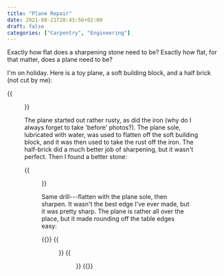 ```yaml
---
title: "Plane Repair"
date: 2021-08-21T20:43:56+02:00
draft: false
categories: ["Carpentry", "Engineering"]
---
```

Exactly how flat does a sharpening stone need to be?  Exactly how flat, for that
matter, does a plane need to be?

I'm on holiday.  Here is a toy plane, a soft building block, and a half brick (not cut by me):

{{<figure src="/img/plane-repair/plane1.jpg">}}


The plane started out rather rusty, as did the iron (why do I always forget to
take 'before' photos?).  The plane sole, lubricated with water, was used to
flatten off the soft building block, and it was then used to take the rust off
the iron.  The half-brick did a much better job of sharpening, but it wasn't
perfect.  Then I found a better stone:

{{<figure src="/img/plane-repair/plane2.jpg">}}

Same drill---flatten with the plane sole, then sharpen.  It wasn't the best edge
I've ever made, but it was pretty sharp.  The plane is rather all over the
place, but it made rounding off the table edges easy:

{{<gallery caption-effect="fade">}}
    {{<figure src="/img/plane-repair/plane3.jpg" caption="Not so great across the grain, but that's mostly the frog being too large.">}}
    {{<figure src="/img/plane-repair/plane4.jpg" caption="Pressed from a single sheet of steel!">}}
{{</gallery>}}
